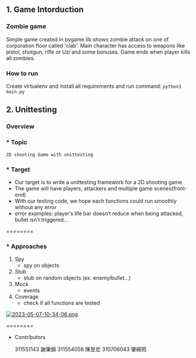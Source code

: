
## 1. Game Intorduction

### Zombie game
Simple game created in pygame lib shows zombie attack on one of corporation floor called 'clab'. Main character has access to weapons like pistol, shotgun, rifle or Uzi and some bonuses. Game ends when player kills all zombies. 


### How to run
Create virtualenv and install all requirements and run command:
`python3 main.py`


## 2. Unittesting 


### Overview

### * Topic

    2D shooting Game with unittesting

### * Target

- Our target is to write a unittesting framework for a 2D shooting game
- The game will have players, attackers and multiple game scenes(front-end)
- With our testing code, we hope each functions could run smoothly without any error
- error examples: player’s life bar doesn’t reduce when being attacked, bullet isn’t triggered…

========

### * Approaches

1. Spy
    - spy on objects
2. Stub
    - stub on random objects (ex. enemy/bullet…)
3. Mock
    - events
4. Coverage
    - check if all functions are tested




[![2023-05-07-10-34-06.png](https://i.postimg.cc/G2TTqKx0/2023-05-07-10-34-06.png)](https://postimg.cc/xJYddKZg)




========

* Contributors

    311551143 謝秉錦
    311554058 陳昱宏
    310706043 肇綺筠

